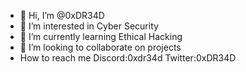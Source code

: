 - 👋 Hi, I’m @0xDR34D
- 👀 I’m interested in Cyber Security
- 🌱 I’m currently learning Ethical Hacking
- 💞️ I’m looking to collaborate on projects
- How to reach me Discord:0xdr34d Twitter:0xDR34D
